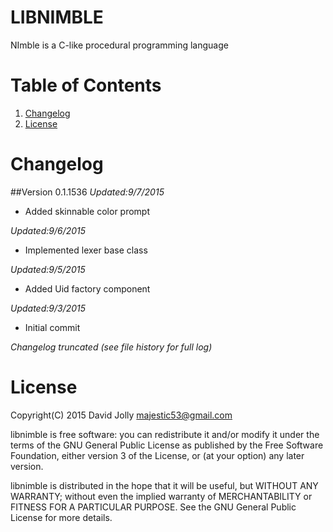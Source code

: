 LIBNIMBLE
=========

NImble is a C-like procedural programming language

Table of Contents
=================

1. [Changelog](https://github.com/majestic53/libnimble#changelog)
2. [License](https://github.com/majestic53/libnimble#license)

Changelog
=========

##Version 0.1.1536
*Updated:9/7/2015*

* Added skinnable color prompt

*Updated:9/6/2015*

* Implemented lexer base class

*Updated:9/5/2015*

* Added Uid factory component

*Updated:9/3/2015*

* Initial commit

*Changelog truncated (see file history for full log)*

License
=======

Copyright(C) 2015 David Jolly <majestic53@gmail.com>

libnimble is free software: you can redistribute it and/or modify
it under the terms of the GNU General Public License as published by
the Free Software Foundation, either version 3 of the License, or
(at your option) any later version.

libnimble is distributed in the hope that it will be useful,
but WITHOUT ANY WARRANTY; without even the implied warranty of
MERCHANTABILITY or FITNESS FOR A PARTICULAR PURPOSE.  See the
GNU General Public License for more details.
